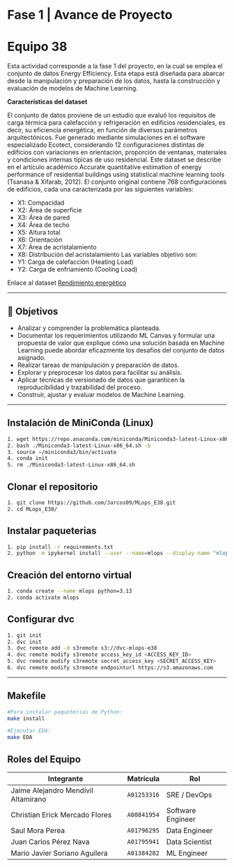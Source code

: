 # Fase 1 | Avance de Proyecto
# Equipo 38

Esta actividad corresponde a la fase 1 del proyecto, en la cual se emplea el conjunto de datos Energy Efficiency. Esta etapa está diseñada para abarcar desde la manipulación y preparación de los datos, hasta la construcción y evaluación de modelos de Machine Learning.


**Características del dataset**

El conjunto de datos proviene de un estudio que evaluó los requisitos de carga térmica para calefacción y refrigeración en edificios residenciales, es decir, su eficiencia energética, en función de diversos parámetros arquitectónicos. Fue generado mediante simulaciones en el software especializado Ecotect, considerando 12 configuraciones distintas de edificios con variaciones en orientación, proporción de ventanas, materiales y condiciones internas típicas de uso residencial.
Este dataset se describe en el artículo académico Accurate quantitative estimation of energy performance of residential buildings using statistical machine learning tools (Tsanasa & Xifarab, 2012).
El conjunto original contiene 768 configuraciones de edificios, cada una caracterizada por las siguientes variables:
- X1: Compacidad
- X2: Área de superficie
- X3: Área de pared
- X4: Área de techo
- X5: Altura total
- X6: Orientación
- X7: Área de acristalamiento
- X8: Distribución del acristalamiento
Las variables objetivo son:
- Y1: Carga de calefacción (Heating Load)
- Y2: Carga de enfriamiento (Cooling Load)


Enlace al dataset [Rendimiento energético](https://archive.ics.uci.edu/dataset/242/energy+efficiency) 



---

## 🎯 Objetivos

- Analizar y comprender la problemática planteada.
- Documentar los requerimientos utilizando ML Canvas y formular una propuesta de valor que explique cómo una solución basada en Machine Learning puede abordar eficazmente los desafíos del conjunto de datos asignado.
- Realizar tareas de manipulación y preparación de datos.
- Explorar y preprocesar los datos para facilitar su análisis.
- Aplicar técnicas de versionado de datos que garanticen la reproducibilidad y trazabilidad del proceso.
- Construir, ajustar y evaluar modelos de Machine Learning.


---

## Instalación de MiniConda (Linux)
```bash
1. wget https://repo.anaconda.com/miniconda/Miniconda3-latest-Linux-x86_64.sh
2. bash ./Miniconda3-latest-Linux-x86_64.sh -b
3. source ~/miniconda3/bin/activate
4. conda init
5. rm ./Miniconda3-latest-Linux-x86_64.sh
```

## Clonar el repositorio
```bash
1. git clone https://github.com/Jarcos09/MLops_E38.git
2. cd MLops_E38/
```

## Instalar paqueterias
```bash
1. pip install -r requirements.txt
2. python -m ipykernel install --user --name=mlops --display-name "mlops"
```

## Creación del entorno virtual
```bash
1. conda create --name mlops python=3.13
2. conda activate mlops
```

## Configurar dvc
```bash
1. git init
2. dvc init
3. dvc remote add -d s3remote s3://dvc-mlops-e38
4. dvc remote modify s3remote access_key_id <ACCESS_KEY_ID>
5. dvc remote modify s3remote secret_access_key <SECRET_ACCESS_KEY>
6. dvc remote modify s3remote endpointurl https://s3.amazonaws.com
```

---

## Makefile
```bash
#Para instalar paqueterias de Python:
make install

#Ejecutar EDA:
make EDA
```

## Roles del Equipo
| Integrante | Matrícula | Rol |
|---|---|---|
| Jaime Alejandro Mendívil Altamirano| `A01253316` | SRE / DevOps |
| Christian Erick Mercado Flores | `A00841954` | Software Engineer  |
| Saul Mora Perea | `A01796295` | Data Engineer  |
| Juan Carlos Pérez Nava | `A01795941` | Data Scientist  |
| Mario Javier Soriano Aguilera | `A01384282` | ML Engineer  |
